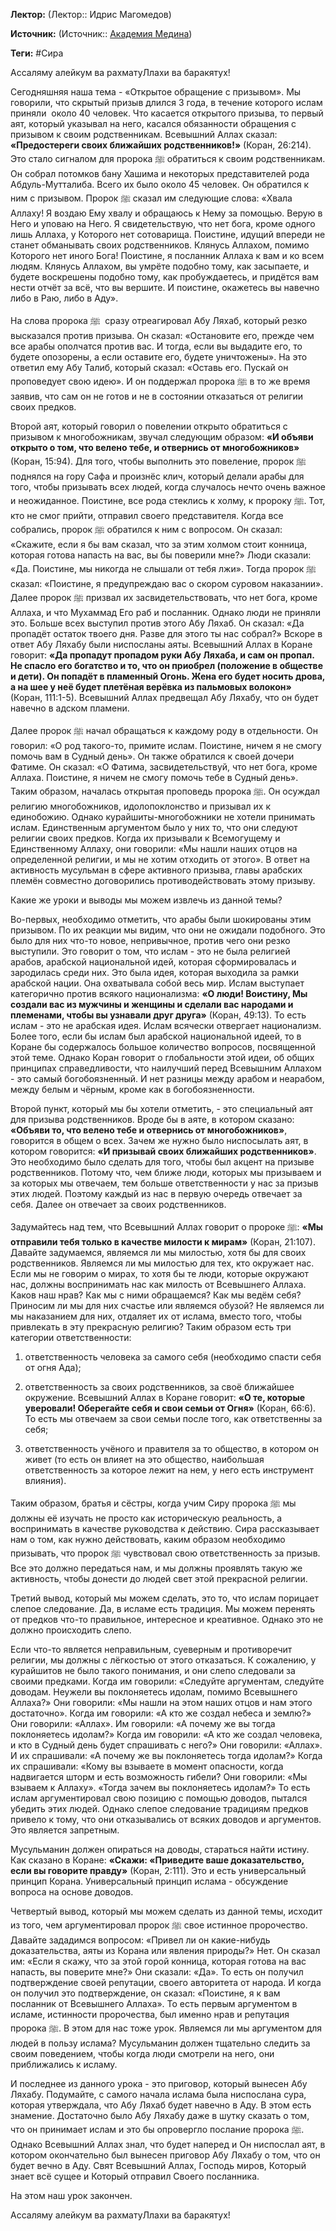 **Лектор:** (Лектор:: Идрис Магомедов)

**Источник:** (Источник:: [Академия Медина](https://web.medinaschool.org/school/))

**Теги:** #Сира

Ассаляму алейкум ва рахматуЛлахи ва баракятух!


Сегодняшняя наша тема - «Открытое обращение с призывом». Мы говорили, что скрытый призыв длился 3 года, в течение которого ислам приняли  около 40 человек. Что касается открытого призыва, то первый аят, который указывал на него, касался обязанности обращения с призывом к своим родственникам. Всевышний Аллах сказал: **«Предостереги своих ближайших родственников!»** (Коран, 26:214). Это стало сигналом для пророка ﷺ обратиться к своим родственникам. Он собрал потомков бану Хашима и некоторых представителей рода Абдуль-Мутталиба. Всего их было около 45 человек. Он обратился к ним с призывом. Пророк ﷺ сказал им следующие слова: «Хвала Аллаху! Я воздаю Ему хвалу и обращаюсь к Нему за помощью. Верую в Него и уповаю на Него. Я свидетельствую, что нет бога, кроме одного лишь Аллаха, у Которого нет сотоварища. Поистине, идущий впереди не станет обманывать своих родственников. Клянусь Аллахом, помимо Которого нет иного Бога! Поистине, я посланник Аллаха к вам и ко всем людям. Клянусь Аллахом, вы умрёте подобно тому, как засыпаете, и будете воскрешены подобно тому, как пробуждаетесь, и придётся вам нести отчёт за всё, что вы вершите. И поистине, окажетесь вы навечно либо в Раю, либо в Аду».


На слова пророка ﷺ  сразу отреагировал Абу Ляхаб, который резко высказался против призыва. Он сказал: «Остановите его, прежде чем все арабы ополчатся против вас. И тогда, если вы выдадите его, то будете опозорены, а если оставите его, будете уничтожены». На это ответил ему Абу Талиб, который сказал: «Оставь его. Пускай он проповедует свою идею». И он поддержал пророка ﷺ в то же время заявив, что сам он не готов и не в состоянии отказаться от религии своих предков.


Второй аят, который говорил о повелении открыто обратиться с призывом к многобожникам, звучал следующим образом: **«И объяви открыто о том, что велено тебе, и отвернись от многобожников»** (Коран, 15:94). Для того, чтобы выполнить это повеление, пророк ﷺ поднялся на гору Сафа и произнёс клич, который делали арабы для того, чтобы призывать всех людей, когда случалось нечто очень важное и неожиданное. Поистине, все рода стеклись к холму, к пророку ﷺ. Тот, кто не смог прийти, отправил своего представителя. Когда все собрались, пророк ﷺ обратился к ним с вопросом. Он сказал: «Скажите, если я бы вам сказал, что за этим холмом стоит конница, которая готова напасть на вас, вы бы поверили мне?» Люди сказали: «Да. Поистине, мы никогда не слышали от тебя лжи». Тогда пророк ﷺ сказал: «Поистине, я предупреждаю вас о скором суровом наказании». Далее пророк ﷺ призвал их засвидетельствовать, что нет бога, кроме Аллаха, и что Мухаммад Его раб и посланник. Однако люди не приняли это. Больше всех выступил против этого Абу Ляхаб. Он сказал: «Да пропадёт остаток твоего дня. Разве для этого ты нас собрал?» Вскоре в ответ Абу Ляхабу были ниспосланы аяты. Всевышний Аллах в Коране говорит: **«Да пропадут пропадом руки Абу Ляхаба, и сам он пропал. Не спасло его богатство и то, что он приобрел (положение в обществе и дети). Он попадёт в пламенный Огонь. Жена его будет носить дрова, а на шее у неё будет плетёная верёвка из пальмовых волокон»** (Коран, 111:1-5). Всевышний Аллах предвещал Абу Ляхабу, что он будет навечно в адском пламени.


Далее пророк ﷺ начал обращаться к каждому роду в отдельности. Он говорил: «О род такого-то, примите ислам. Поистине, ничем я не смогу помочь вам в Судный день». Он также обратился к своей дочери Фатиме. Он сказал: «О Фатима, засвидетельствуй, что нет бога, кроме Аллаха. Поистине, я ничем не смогу помочь тебе в Судный день». Таким образом, началась открытая проповедь пророка ﷺ. Он осуждал религию многобожников, идолопоклонство и призывал их к единобожию. Однако курайшиты-многобожники не хотели принимать ислам. Единственным аргументом было у них то, что они следуют религии своих предков. Когда их призывали к Всемогущему и Единственному Аллаху, они говорили: «Мы нашли наших отцов на определенной религии, и мы не хотим отходить от этого». В ответ на активность мусульман в сфере активного призыва, главы арабских племён совместно договорились противодействовать этому призыву.


Какие же уроки и выводы мы можем извлечь из данной темы?


Во-первых, необходимо отметить, что арабы были шокированы этим призывом. По их реакции мы видим, что они не ожидали подобного. Это было для них что-то новое, непривычное, против чего они резко выступили. Это говорит о том, что ислам - это не была религией арабов, арабской национальной идей, которая сформировалась и зародилась среди них. Это была идея, которая выходила за рамки арабской нации. Она охватывала собой весь мир. Ислам выступает категорично против всякого национализма: **«О люди! Воистину, Мы создали вас из мужчины и женщины и сделали вас народами и племенами, чтобы вы узнавали друг друга»** (Коран, 49:13). То есть ислам - это не арабская идея. Ислам всячески отвергает национализм. Более того, если бы ислам был арабской национальной идеей, то в Коране бы содержалось большое количество вопросов, посвященной этой теме. Однако Коран говорит о глобальности этой идеи, об общих принципах справедливости, что наилучший перед Всевышним Аллахом - это самый богобоязненный. И нет разницы между арабом и неарабом, между белым и чёрным, кроме как в богобоязненности.


Второй пункт, который мы бы хотели отметить, - это специальный аят для призыва родственников. Вроде бы в аяте, в котором сказано: **«Объяви то, что велено тебе и отвернись от многобожников»**, говорится в общем о всех. Зачем же нужно было ниспосылать аят, в котором говорится: **«И призывай своих ближайших родственников»**. Это необходимо было сделать для того, чтобы был акцент на призыве родственников. Потому что, чем ближе люди, которых мы призываем и за которых мы отвечаем, тем больше ответственности у нас за призыв этих людей. Поэтому каждый из нас в первую очередь отвечает за себя. Далее он отвечает за своих родственников.


Задумайтесь над тем, что Всевышний Аллах говорит о пророке ﷺ: **«Мы отправили тебя только в качестве милости к мирам»** (Коран, 21:107). Давайте задумаемся, являемся ли мы милостью, хотя бы для своих родственников. Являемся ли мы милостью для тех, кто окружает нас. Если мы не говорим о мирах, то хотя бы те люди, которые окружают нас, должны воспринимать нас как милость от Всевышнего Аллаха. Каков наш нрав? Как мы с ними обращаемся? Как мы ведём себя? Приносим ли мы для них счастье или являемся обузой? Не являемся ли мы наказанием для них, отдаляет их от ислама, вместо того, чтобы привлекать в эту прекрасную религию? Таким образом есть три категории ответственности:


1) ответственность человека за самого себя (необходимо спасти себя от огня Ада);


2) ответственность за своих родственников, за своё ближайшее окружение. Всевышний Аллах в Коране говорит: **«О те, которые уверовали! Оберегайте себя и свои семьи от Огня»** (Коран, 66:6). То есть мы отвечаем за свои семьи после того, как ответственны за себя;


3) ответственность учёного и правителя за то общество, в котором он живет (то есть он влияет на это общество, наибольшая ответственность за которое лежит на нем, у него есть инструмент влияния).


Таким образом, братья и сёстры, когда учим Сиру пророка ﷺ мы должны её изучать не просто как историческую реальность, а воспринимать в качестве руководства к действию. Сира рассказывает нам о том, как нужно действовать, каким образом необходимо призывать, что пророк ﷺ чувствовал свою ответственность за призыв. Все это должно передаться нам, и мы должны проявлять такую же активность, чтобы донести до людей свет этой прекрасной религии.


Третий вывод, который мы можем сделать, это то, что ислам порицает слепое следование. Да, в исламе есть традиция. Мы можем перенять от предков что-то правильное, интересное и креативное. Однако это не должно происходить слепо.


Если что-то является неправильным, суеверным и противоречит религии, мы должны с лёгкостью от этого отказаться. К сожалению, у курайшитов не было такого понимания, и они слепо следовали за своими предками. Когда им говорили: «Следуйте аргументам, следуйте доводам. Неужели вы поклоняетесь идолам, помимо Всевышнего Аллаха?» Они говорили: «Мы нашли на этом наших отцов и нам этого достаточно». Когда им говорили: «А кто же создал небеса и землю?» Они говорили: «Аллах». Им говорили: «А почему же вы тогда поклоняетесь идолам?» Когда им говорили: «А кто же создал человека, и кто в Судный день будет спрашивать с него?» Они говорили: «Аллах». И их спрашивали: «А почему же вы поклоняетесь тогда идолам?» Когда их спрашивали: «Кому вы взываете в момент опасности, когда надвигается шторм и есть возможность гибели? Они говорили: «Мы взываем к Аллаху». «Тогда зачем вы поклоняетесь идолам?» То есть ислам аргументировал свою позицию с помощью доводов, пытался убедить этих людей. Однако слепое следование традициям предков привело к тому, что они отказывались от всяких доводов и аргументов. Это является запретным.


Мусульманин должен опираться на доводы, стараться найти истину. Как сказано в Коране: **«Скажи: «Приведите ваше доказательство, если вы говорите правду»** (Коран, 2:111). Это и есть универсальный принцип Корана. Универсальный принцип ислама - обсуждение вопроса на основе доводов.


Четвертый вывод, который мы можем сделать из данной темы, исходит из того, чем аргументировал пророк ﷺ свое истинное пророчество. Давайте зададимся вопросом: «Привел ли он какие-нибудь доказательства, аяты из Корана или явления природы?» Нет. Он сказал им: «Если я скажу, что за этой горой конница, которая готова на вас напасть, вы поверите мне?» Они сказали: «Да». То есть он получил подтверждение своей репутации, своего авторитета от народа. И когда он получил это подтверждение, он сказал: «Поистине, я к вам посланник от Всевышнего Аллаха». То есть первым аргументом в исламе, истинности пророчества, был именно нрав и репутация пророка ﷺ. В этом для нас тоже урок. Являемся ли мы аргументом для людей в пользу ислама? Мусульманин должен тщательно следить за своим поведением, чтобы когда люди смотрели на него, они приближались к исламу.


И последнее из данного урока - это приговор, который вынесен Абу Ляхабу. Подумайте, с самого начала ислама была ниспослана сура, которая утверждала, что Абу Ляхаб будет навечно в Аду. В этом есть знамение. Достаточно было Абу Ляхабу даже в шутку сказать о том, что он принимает ислам и это бы опровергло послание пророка ﷺ. Однако Всевышний Аллах знал, что будет наперед и Он ниспослал аят, в котором окончательно был вынесен приговор Абу Ляхабу о том, что он будет вечно в Аду. Свят Всевышний Аллах, Господь миров, Который знает всё сущее и Который отправил Своего посланника.


На этом наш урок закончен. 


Ассаляму алейкум ва рахматуЛлахи ва баракятух!


 


 

